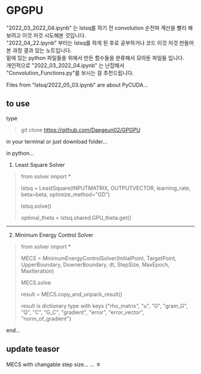 # GPGPU

"2022_03_2022_04.ipynb" 는 lstsq를 하기 전 convolution 순전파 계산을 빨리 해보려고 이것 저것 시도해본 것입니다.<br>
"2022_04_22.ipynb" 부터는 lstsq를 하게 된 후로 공부하거나 코드 이것 저것 만들어 본 과정 결과 있는 노트입니다.<br>
밑에 있는 python 파일들을 위에서 만든 함수들을 분류해서 모아둔 파일들 입니다.<br>
개인적으로 "2022_03_2022_04.ipynb" 는 난잡해서 "Convolution_Functions.py"를 보시는 걸 추천드립니다.

Files from "lstsq/2022_05_03.ipynb" are about PyCUDA...


## to use

type 

> git clone https://github.com/Daegeun02/GPGPU

in your terminal or just download folder...

in python...

1. Least Square Solver

> from solver import *<br>
> 
> lstsq = LeastSquare(INPUTMATRIX, OUTPUTVECTOR, learning_rate, beta=beta, optimize_method="GD")<br>
> 
> lstsq.solve()<br>
> 
> optimal_theta = lstsq.shared.GPU_theta.get()

---

2. Minimum Energy Control Solver

> from solver import *<br>
> 
> MECS = MinimumEnergyControlSolver(InitialPoint, TargetPoint, UpperBoundary, DownerBoundary, dt, StepSize, MaxEpoch, MaxIteration)<br>
> 
> MECS.solve
> 
> result = MECS.copy_and_unpack_result()<br>
> 
> result is dictionary type with keys {"rho_matrix", "u", "G", "gram_G", "Q", "C", "G_C", "gradient", "error", "error_vector", "norm_of_gradient"}

end...

## update teasor
MECS with changable step size...
...
ㅎ

